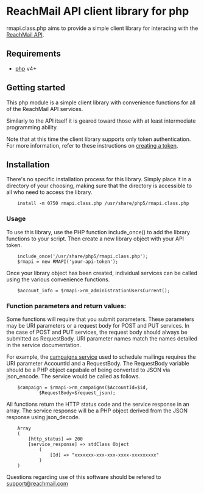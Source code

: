 ReachMail API client library for php 
====================================

rmapi.class.php aims to provide a simple client library for interacing 
with the [ReachMail API](https://services.reachmail.net/documentation).

## Requirements

- [php](http://php.net/) v4+

## Getting started

This php module is a simple client library with convenience functions 
for all of the ReachMail API services.

Similarly to the API itself it is geared toward those with at least 
intermediate programming ability.

Note that at this time the client library supports only token authentication.
For more information, refer to these instructions on [creating a token](http://reachmail.zendesk.com/entries/26267216-Setting-authorization-tokens).

## Installation

There's no specific installation process for this library. Simply place it
in a directory of your choosing, making sure that the directory is 
accessible to all who need to access the library.

        install -m 0750 rmapi.class.php /usr/share/php5/rmapi.class.php

### Usage 

To use this library, use the PHP function include_once() to add the library
functions to your script. Then create a new library object with your 
API token.

        include_once('/usr/share/php5/rmapi.class.php');
        $rmapi = new RMAPI('your-api-token');

Once your library object has been created, individual services can be 
called using the various convenience functions.

        $account_info = $rmapi->rm_administrationUsersCurrent();

### Function parameters and return values:

Some functions will require that you submit parameters. These parameters may
be URI parameters or a request body for POST and PUT services. In the case
of POST and PUT services, the request body should always be submitted as
RequestBody. URI parameter names match the names detailed in the service 
documentation.

For example, the [campaigns service](http://services.reachmail.net/documentation#Campaigns@/campaigns) used to schedule mailings requires the URI
parameter AccountId and a RequestBody. The RequestBody variable should be a
PHP object capabale of being converted to JSON via json_encode.
The service would be called as follows.

        $campaign = $rmapi->rm_campaigns($AccountId=$id,
                $RequestBody=$request_json);

All functions return the HTTP status code and the service response in an array.
The service response will be a PHP object derived from the JSON response using
json_decode.

        Array
        (
            [http_status] => 200
            [service_response] => stdClass Object
                (
                    [Id] => "xxxxxxx-xxx-xxx-xxxx-xxxxxxxxx"
                )
        )

Questions regarding use of this software should be refered to
support@reachmail.com
